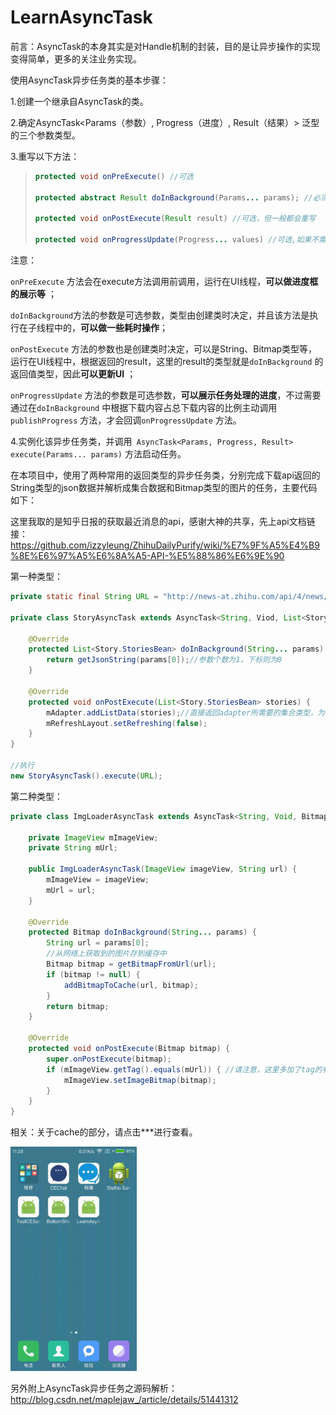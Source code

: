 # LearnAsyncTask

前言：AsyncTask的本身其实是对Handle机制的封装，目的是让异步操作的实现变得简单，更多的关注业务实现。

使用AsyncTask异步任务类的基本步骤：

1.创建一个继承自AsyncTask的类。

2.确定AsyncTask<Params（参数）, Progress（进度）, Result（结果）> 泛型的三个参数类型。

3.重写以下方法：

> ```java
> protected void onPreExecute() //可选
>
> protected abstract Result doInBackground(Params... params); //必须重写
>
> protected void onPostExecute(Result result) //可选，但一般都会重写
>
> protected void onProgressUpdate(Progress... values) //可选,如果不需要进度可以写Void（大写的V）
> ```

注意：

`onPreExecute` 方法会在execute方法调用前调用，运行在UI线程，**可以做进度框的展示等** ；

`doInBackground`方法的参数是可选参数，类型由创建类时决定，并且该方法是执行在子线程中的，**可以做一些耗时操作**；

`onPostExecute` 方法的参数也是创建类时决定，可以是String、Bitmap类型等，运行在UI线程中，根据返回的result，这里的result的类型就是`doInBackground` 的返回值类型，因此**可以更新UI** ；

`onProgressUpdate` 方法的参数是可选参数，**可以展示任务处理的进度**，不过需要通过在`doInBackground` 中根据下载内容占总下载内容的比例主动调用`publishProgress` 方法，才会回调`onProgressUpdate` 方法。

4.实例化该异步任务类，并调用` AsyncTask<Params, Progress, Result> execute(Params... params)` 方法启动任务。



在本项目中，使用了两种常用的返回类型的异步任务类，分别完成下载api返回的String类型的json数据并解析成集合数据和Bitmap类型的图片的任务，主要代码如下：

这里我取的是知乎日报的获取最近消息的api，感谢大神的共享，先上api文档链接：https://github.com/izzyleung/ZhihuDailyPurify/wiki/%E7%9F%A5%E4%B9%8E%E6%97%A5%E6%8A%A5-API-%E5%88%86%E6%9E%90

第一种类型：

```java
private static final String URL = "http://news-at.zhihu.com/api/4/news/latest";

private class StoryAsyncTask extends AsyncTask<String, Viod, List<Story.StoriesBean>> {

    @Override
    protected List<Story.StoriesBean> doInBackground(String... params) {
        return getJsonString(params[0]);//参数个数为1，下标则为0
    }

    @Override
    protected void onPostExecute(List<Story.StoriesBean> stories) {
        mAdapter.addListData(stories);//直接返回adapter所需要的集合类型，为什么这样做？俩字儿“方便”
        mRefreshLayout.setRefreshing(false);
    }
}

//执行
new StoryAsyncTask().execute(URL);
```

第二种类型：

```java
private class ImgLoaderAsyncTask extends AsyncTask<String, Void, Bitmap> {
  
    private ImageView mImageView;
    private String mUrl;

    public ImgLoaderAsyncTask(ImageView imageView, String url) {
        mImageView = imageView;
        mUrl = url;
    }

    @Override
    protected Bitmap doInBackground(String... params) {
        String url = params[0];
        //从网络上获取到的图片存到缓存中
        Bitmap bitmap = getBitmapFromUrl(url);
        if (bitmap != null) {
            addBitmapToCache(url, bitmap);
        }
        return bitmap;
    }

    @Override
    protected void onPostExecute(Bitmap bitmap) {
        super.onPostExecute(bitmap);
        if (mImageView.getTag().equals(mUrl)) { //请注意，这里多加了tag的判断，为了让图片不错乱
            mImageView.setImageBitmap(bitmap);
        }
    }
}
```

相关：关于cache的部分，请点击***进行查看。

<img src="gif/device-2017-02-12-112626.gif" width="40%"></img>

另外附上AsyncTask异步任务之源码解析：http://blog.csdn.net/maplejaw_/article/details/51441312
